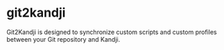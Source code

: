 # git2kandji
Git2Kandji is designed to synchronize custom scripts and custom profiles between your Git repository and Kandji.
